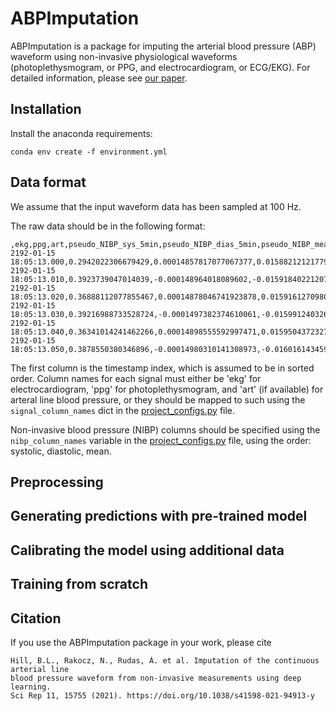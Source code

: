 # ABPImputation

ABPImputation is a package for imputing the arterial blood pressure (ABP) waveform using non-invasive physiological waveforms (photoplethysmogram, or PPG, and electrocardiogram, or ECG/EKG). 
For detailed information, please see [our paper](https://www.nature.com/articles/s41598-021-94913-y).  

## Installation

Install the anaconda requirements:
```
conda env create -f environment.yml
```

## Data format 

We assume that the input waveform data has been sampled at 100 Hz. 

The raw data should be in the following format: 
```
,ekg,ppg,art,pseudo_NIBP_sys_5min,pseudo_NIBP_dias_5min,pseudo_NIBP_mean_5min
2192-01-15 18:05:13.000,0.2942022306679429,0.00014857817077067377,0.01588212121779295,,,
2192-01-15 18:05:13.010,0.3923739047014039,-0.000148964018089602,-0.0159184022120733,,,
2192-01-15 18:05:13.020,0.36888112077855467,0.00014878046741923878,0.015916127098078936,,,
2192-01-15 18:05:13.030,0.39216988733528724,-0.0001497382374610061,-0.0159912403262073,,,
2192-01-15 18:05:13.040,0.36341014241462266,0.00014898555592997471,0.015950437232792714,,,
2192-01-15 18:05:13.050,0.3878550380346896,-0.00014980310141308973,-0.016016143459373855,,,
```

The first column is the timestamp index, which is assumed to be in sorted order. 
Column names for each signal must either be 'ekg' for electrocardiogram, 
'ppg' for photoplethysmogram, and 
'art' (if available) for arteral line blood pressure, or they should be mapped to such 
using the `signal_column_names` dict in the [project_configs.py](abpimputation/project_configs.py) file. 

Non-invasive blood pressure (NIBP) columns should be specified using the `nibp_column_names` variable 
in the [project_configs.py](abpimputation/project_configs.py) file, using the order: systolic, diastolic, mean. 


## Preprocessing

## Generating predictions with pre-trained model

## Calibrating the model using additional data

## Training from scratch

## Citation 

If you use the ABPImputation package in your work, please cite
```
Hill, B.L., Rakocz, N., Rudas, Á. et al. Imputation of the continuous arterial line 
blood pressure waveform from non-invasive measurements using deep learning. 
Sci Rep 11, 15755 (2021). https://doi.org/10.1038/s41598-021-94913-y
```
